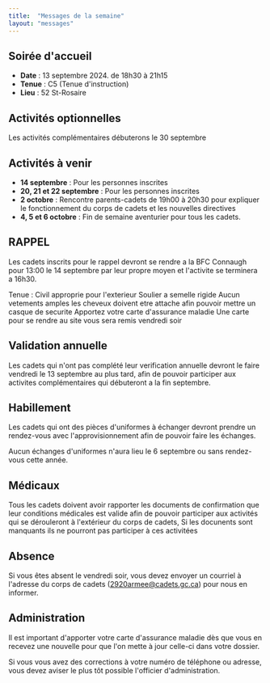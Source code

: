 ```yaml
---
title:  "Messages de la semaine"
layout: "messages"
---
```

 
## Soirée d'accueil  

- **Date** : 13 septembre 2024. de 18h30 à 21h15
- **Tenue** : C5 (Tenue d'instruction)
- **Lieu** : 52 St-Rosaire
 

## Activités optionnelles

Les activités complémentaires débuterons le 30 septembre 

## Activités à venir

- **14 septembre** : Pour les personnes inscrites 
- **20, 21 et 22 septembre** : Pour les personnes inscrites
- **2 octobre** : Rencontre parents-cadets de 19h00 à 20h30 pour expliquer le fonctionnement du corps de cadets et les nouvelles directives
- **4, 5 et 6 octobre** : Fin de semaine aventurier pour tous les cadets. 

## RAPPEL

Les cadets inscrits pour le rappel devront se rendre a la BFC Connaugh pour 13:00 le 14 septembre par leur propre moyen et l'activite se terminera a 16h30.

Tenue : Civil approprie pour l'exterieur
Soulier a semelle rigide
Aucun vetements amples
les cheveux doivent etre attache afin pouvoir mettre un casque de securite
Apportez votre carte d'assurance maladie
Une carte pour se rendre au site vous sera remis vendredi soir

## Validation annuelle

Les cadets qui n'ont pas complété leur verification annuelle devront le faire vendredi le 13 septembre au plus tard, afin de pouvoir participer aux activites complémentaires qui débuteront a la fin septembre.

## Habillement

Les cadets qui ont des pièces d'uniformes à échanger devront prendre un rendez-vous avec l'approvisionnement afin de pouvoir faire les échanges.

Aucun échanges d'uniformes n'aura lieu le 6 septembre ou sans rendez-vous cette année.

## Médicaux

Tous les cadets doivent avoir rapporter les documents de confirmation que leur conditions médicales est valide afin de pouvoir participer aux activités qui se dérouleront à l'extérieur du corps de cadets, Si les docunents sont manquants ils ne pourront pas participer à ces activitées

## Absence

Si vous êtes absent le vendredi soir, vous devez envoyer un courriel à l'adresse du corps de cadets (<2920armee@cadets.gc.ca>) pour nous en informer.

## Administration

Il est important d'apporter votre carte d'assurance maladie dès que vous en recevez une nouvelle pour que l'on mette à jour celle-ci dans votre dossier.

Si vous vous avez des corrections à votre numéro de téléphone ou adresse, vous devez aviser le plus tôt possible l'officier d'administration. 


